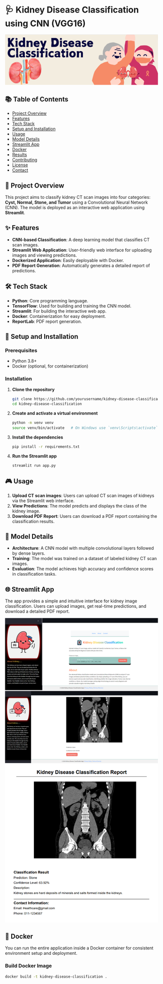 # 🩺 Kidney Disease Classification using CNN (VGG16)

![Project Banner](Github_Banner.png) <!-- Replace with your banner image if available -->

## 📚 Table of Contents
- [Project Overview](#project-overview)
- [Features](#features)
- [Tech Stack](#tech-stack)
- [Setup and Installation](#setup-and-installation)
- [Usage](#usage)
- [Model Details](#model-details)
- [Streamlit App](#streamlit-app)
- [Docker](#docker)
- [Results](#results)
- [Contributing](#contributing)
- [License](#license)
- [Contact](#contact)

## 🌟 Project Overview

This project aims to classify kidney CT scan images into four categories: **Cyst, Normal, Stone, and Tumor** using a Convolutional Neural Network (CNN). The model is deployed as an interactive web application using **Streamlit**.

## ✨ Features
- **CNN-based Classification**: A deep learning model that classifies CT scan images.
- **Streamlit Web Application**: User-friendly web interface for uploading images and viewing predictions.
- **Dockerized Application**: Easily deployable with Docker.
- **PDF Report Generation**: Automatically generates a detailed report of predictions.

## 🛠 Tech Stack
- **Python**: Core programming language.
- **TensorFlow**: Used for building and training the CNN model.
- **Streamlit**: For building the interactive web app.
- **Docker**: Containerization for easy deployment.
- **ReportLab**: PDF report generation.

## 🚀 Setup and Installation

### Prerequisites
- Python 3.8+
- Docker (optional, for containerization)

### Installation

1. **Clone the repository**
    ```bash
    git clone https://github.com/yourusername/kidney-disease-classification.git
    cd kidney-disease-classification
    ```

2. **Create and activate a virtual environment**
    ```bash
    python -m venv venv
    source venv/bin/activate   # On Windows use `venv\Scripts\activate`
    ```

3. **Install the dependencies**
    ```bash
    pip install -r requirements.txt
    ```

4. **Run the Streamlit app**
    ```bash
    streamlit run app.py
    ```

## 🎮 Usage

1. **Upload CT scan images**: Users can upload CT scan images of kidneys via the Streamlit web interface.
2. **View Predictions**: The model predicts and displays the class of the kidney image.
3. **Download PDF Report**: Users can download a PDF report containing the classification results.

## 🧠 Model Details

- **Architecture**: A CNN model with multiple convolutional layers followed by dense layers.
- **Training**: The model was trained on a dataset of labeled kidney CT scan images.
- **Evaluation**: The model achieves high accuracy and confidence scores in classification tasks.

## 🌐 Streamlit App

The app provides a simple and intuitive interface for kidney image classification. Users can upload images, get real-time predictions, and download a detailed PDF report.

![App Screenshot](Streamlit_Screenshot.png)
![App Screenshot](Streamlit_Screenshot_.png)
![App Screenshot](Streamlit_Screenshot_PDF.png)<!-- Replace with a screenshot of your app -->

## 🐳 Docker

You can run the entire application inside a Docker container for consistent environment setup and deployment.

### Build Docker Image
```bash
docker build -t kidney-disease-classification .
